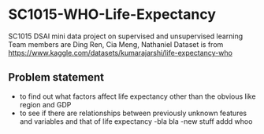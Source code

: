 # SC1015-WHO-Life-Expectancy
 SC1015 DSAI mini data project on supervised and unsupervised learning
Team members are Ding Ren, Cia Meng, Nathaniel
Dataset is from https://www.kaggle.com/datasets/kumarajarshi/life-expectancy-who
## Problem statement
- to find out what factors affect life expectancy other than the obvious like region and GDP
- to see if there are relationships between previously unknown features and variables and that of life expectancy
-bla bla
-new stuff addd whoo